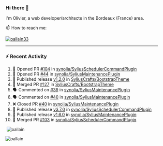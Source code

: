 ### Hi there 👋

I'm Olivier, a web developer/architecte in the Bordeaux (France) area.

📫 How to reach me:

<p> <a href="https://twitter.com/oallain33" target="blank"><img src="https://img.shields.io/twitter/follow/oallain33?logo=twitter&style=for-the-badge" alt="oallain33" /></a> </p>

---

### :zap: Recent Activity

<!--START_SECTION:activity-->
1. 💪 Opened PR [#104](https://github.com/synolia/SyliusSchedulerCommandPlugin/pull/104) in [synolia/SyliusSchedulerCommandPlugin](https://github.com/synolia/SyliusSchedulerCommandPlugin)
2. 💪 Opened PR [#44](https://github.com/synolia/SyliusMaintenancePlugin/pull/44) in [synolia/SyliusMaintenancePlugin](https://github.com/synolia/SyliusMaintenancePlugin)
3. 🚀 Published release [v1.2.0](https://github.com/SyliusCrafts/BootstrapTheme/releases/tag/v1.2.0) in [SyliusCrafts/BootstrapTheme](https://github.com/SyliusCrafts/BootstrapTheme)
4. 🎉 Merged PR [#127](https://github.com/SyliusCrafts/BootstrapTheme/pull/127) in [SyliusCrafts/BootstrapTheme](https://github.com/SyliusCrafts/BootstrapTheme)
5. 🗣 Commented on [#39](https://github.com/synolia/SyliusMaintenancePlugin/pull/39#issuecomment-2628904780) in [synolia/SyliusMaintenancePlugin](https://github.com/synolia/SyliusMaintenancePlugin)
6. 🗣 Commented on [#40](https://github.com/synolia/SyliusMaintenancePlugin/pull/40#issuecomment-2621283570) in [synolia/SyliusMaintenancePlugin](https://github.com/synolia/SyliusMaintenancePlugin)
7. ❌ Closed PR [#40](https://github.com/synolia/SyliusMaintenancePlugin/pull/40) in [synolia/SyliusMaintenancePlugin](https://github.com/synolia/SyliusMaintenancePlugin)
8. 🚀 Published release [v3.7.0](https://github.com/synolia/SyliusSchedulerCommandPlugin/releases/tag/v3.7.0) in [synolia/SyliusSchedulerCommandPlugin](https://github.com/synolia/SyliusSchedulerCommandPlugin)
9. 🚀 Published release [v1.6.0](https://github.com/synolia/SyliusMaintenancePlugin/releases/tag/v1.6.0) in [synolia/SyliusMaintenancePlugin](https://github.com/synolia/SyliusMaintenancePlugin)
10. 🎉 Merged PR [#103](https://github.com/synolia/SyliusSchedulerCommandPlugin/pull/103) in [synolia/SyliusSchedulerCommandPlugin](https://github.com/synolia/SyliusSchedulerCommandPlugin)
<!--END_SECTION:activity-->

<p>&nbsp;<img align="center" src="https://github-readme-stats.vercel.app/api?username=oallain&show_icons=true&locale=en" alt="oallain" /></p>

<p><img align="center" src="https://github-readme-streak-stats.herokuapp.com/?user=oallain&" alt="oallain" /></p>

